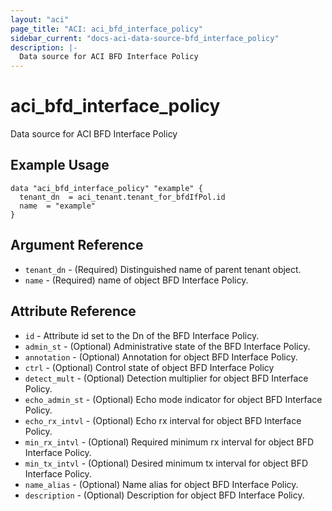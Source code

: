 ```yaml
---
layout: "aci"
page_title: "ACI: aci_bfd_interface_policy"
sidebar_current: "docs-aci-data-source-bfd_interface_policy"
description: |-
  Data source for ACI BFD Interface Policy
---
```


# aci_bfd_interface_policy #
Data source for ACI BFD Interface Policy

## Example Usage ##

```hcl
data "aci_bfd_interface_policy" "example" {
  tenant_dn  = aci_tenant.tenant_for_bfdIfPol.id
  name  = "example"
}
```

## Argument Reference ##
* `tenant_dn` - (Required) Distinguished name of parent tenant object.
* `name` - (Required) name of object BFD Interface Policy.

## Attribute Reference

* `id` - Attribute id set to the Dn of the BFD Interface Policy.
* `admin_st` - (Optional) Administrative state of the BFD Interface Policy.
* `annotation` - (Optional) Annotation for object BFD Interface Policy.
* `ctrl` - (Optional) Control state of object BFD Interface Policy
* `detect_mult` - (Optional) Detection multiplier for object BFD Interface Policy.
* `echo_admin_st` - (Optional) Echo mode indicator for object BFD Interface Policy.
* `echo_rx_intvl` - (Optional) Echo rx interval for object BFD Interface Policy.
* `min_rx_intvl` - (Optional) Required minimum rx interval for object BFD Interface Policy.
* `min_tx_intvl` - (Optional) Desired minimum tx interval for object BFD Interface Policy.
* `name_alias` - (Optional) Name alias for object BFD Interface Policy.
* `description` - (Optional) Description for object BFD Interface Policy.
